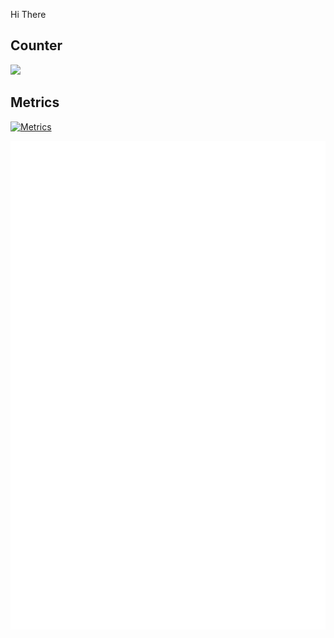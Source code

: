Hi There 

## Counter
![](https://komarev.com/ghpvc/?username=zxce3)

## Metrics
[![Metrics](https://github.com/Zxce3/Zxce3/actions/workflows/activity.yml/badge.svg)](https://github.com/Zxce3/Zxce3/actions/workflows/activity.yml)

![Metrics](github-metrics.svg)
